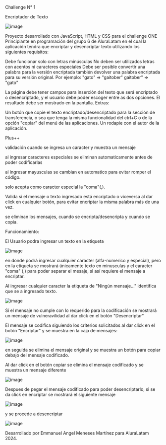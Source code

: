 Challenge N° 1 

  Encriptador de Texto
  
  ![image](https://github.com/Emmanuel-Angel/codificador/assets/157259271/266fd926-c005-4bfb-aa9b-0f462ad77d42)


Proyecto desarrollado con JavaScript, HTML y CSS para el challenge ONE Principiante en programación del grupo 6 de AluraLatam 
en el cual la aplicación tendra que encriptar y desencriptar texto utilizando los siguientes requisitos:

Debe funcionar solo con letras minúsculas
No deben ser utilizados letras con acentos ni caracteres especiales
Debe ser posible convertir una palabra para la versión encriptada también devolver una palabra encriptada para su versión original.
Por ejemplo:
"gato" => "gaitober"
gaitober" => "gato"

La página debe tener campos para
inserción del texto que será encriptado o desencriptado, y el usuario debe poder escoger entre as dos opciones.
El resultado debe ser mostrado en la pantalla.
Extras:

Un botón que copie el texto encriptado/desencriptado para la sección de transferencia, o sea que tenga la misma funcionalidad del ctrl+C o de la opción "copiar" del menú de las aplicaciones.
Un rodapie con el autor de la aplicación.

Plus++

validación cuando se ingresa un caracter y muestra un mensaje 

al ingresar caracteres especiales se eliminan automaticamente antes de poder codificarlas

al ingresar mayusculas se cambian en automatico para evitar romper el código.

solo acepta como caracter especial la "coma"(,).

Valida si el mensaje o texto ingresado está encriptado o viceversa al dar click en cualquier botón, para evitar encriptar la misma palabra más de una vez.

se eliminan los mensajes, cuando se encripta/desencripta y cuando se copia.


Funcionamiento:

El Usuario podra ingresar un texto en la etiqueta 

![image](https://github.com/Emmanuel-Angel/codificador/assets/157259271/0f91fa9f-d944-4d67-82a3-d948de8d350d)

en donde podrá ingresar cualquier caracter (alfa-numerico y especial), pero en la etiqueta se mostrará únicamente texto en minusculas y el caracter "coma" (,) 
para poder separar el mesaje, si así requiere el mensaje a encriptar.

Al ingresar cualquier caracter la etiqueta de "Ningún mensaje..." identifica que se a ingresado texto.

![image](https://github.com/Emmanuel-Angel/codificador/assets/157259271/bcff5f07-b486-47ee-82fa-108f02caf581)

Sí el mensaje no cumple con lo requerido para la codificación se mostrará un mensaje de vulneravilidad al dar click en el botón "Desencriptar"

El mensaje se codifica siguiendo los criterios solicitados al dar click en el botón "Encriptar" y se muestra en la caja de mensajes:

![image](https://github.com/Emmanuel-Angel/codificador/assets/157259271/764ac20f-5e8a-45ff-975c-2e3175ed6718)

en seguida se elimina el mensaje original y se muestra un botón para copiar debajo del mensaje codificado.

Al dar click en el botón copiar se elimina el mensaje codificado y se muestra un mensaje diferente

![image](https://github.com/Emmanuel-Angel/codificador/assets/157259271/9ba0b4e3-7970-4989-a674-0b12bd0ba87c)

Despues de pegar el mensaje codificado para poder desencriptarlo, si se da click en encriptar se mostrará el siguiente mensaje

![image](https://github.com/Emmanuel-Angel/codificador/assets/157259271/8e2064f0-419c-4c68-91a4-09e838e2948b)

y se procede a desencriptar

![image](https://github.com/Emmanuel-Angel/codificador/assets/157259271/c716fced-8900-4556-b25e-307ace3b3f54)

Desarrollado por Emmanuel Angel Meneses Martínez para AluraLatam 2024.
